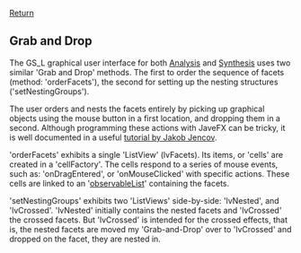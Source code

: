 [Return](Function.md)

## Grab and Drop ##
The GS_L graphical user interface for both [Analysis](../../../blob/main/workbench/GS_L/src/steps/AnaGroups.java) and [Synthesis](../../../blob/main/workbench/GS_L/src/SynthGroups.java) uses two similar 'Grab and Drop' methods. The first to order the sequence of facets (method: 'orderFacets'), the second for setting up the nesting structures ('setNestingGroups').

The user orders and nests the facets entirely by picking up graphical objects using the mouse button in a first location, and dropping them in a second. Although programming these actions with JaveFX can be tricky, it is well documented in a useful [tutorial by Jakob Jencov](http://tutorials.jenkov.com/javafx/drag-and-drop.html).

'orderFacets' exhibits a single 'ListView' (lvFacets). Its items, or 'cells' are created in a 'cellFactory'. The cells respond to a series of mouse events, such as: 'onDragEntered', or 'onMouseClicked' with specific actions. These cells are linked to an '[observableList](https://docs.oracle.com/javase/8/javafx/api/javafx/collections/ObservableList.html)' containing the facets.

'setNestingGroups' exhibits two 'ListViews' side-by-side: 'lvNested', and 'lvCrossed'. 'lvNested' initially contains the nested facets and 'lvCrossed' the crossed facets. But 'lvCrossed' is intended for the crossed effects, that is, the nested facets are moved my 'Grab-and-Drop' over to 'lvCrossed' and dropped on the facet, they are nested in.